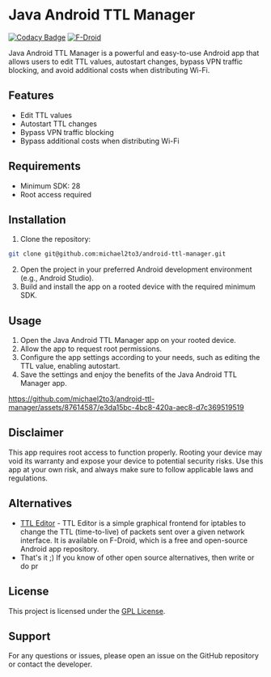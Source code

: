 # Java Android TTL Manager
[![Codacy Badge](https://app.codacy.com/project/badge/Grade/640ef989712344a58771871c26fabd99)](https://app.codacy.com/gh/michael2to3/android-ttl-manager/dashboard?utm_source=gh&utm_medium=referral&utm_content=&utm_campaign=Badge_grade)
[![F-Droid](https://img.shields.io/badge/F--Droid-download-blue)](https://f-droid.org/packages/your.app.package.name/)

Java Android TTL Manager is a powerful and easy-to-use Android app that allows users to edit TTL values, autostart changes, bypass VPN traffic blocking, and avoid additional costs when distributing Wi-Fi. 

## Features

* Edit TTL values
* Autostart TTL changes
* Bypass VPN traffic blocking
* Bypass additional costs when distributing Wi-Fi

## Requirements

* Minimum SDK: 28
* Root access required

## Installation

1. Clone the repository:
```bash
git clone git@github.com:michael2to3/android-ttl-manager.git
```
2. Open the project in your preferred Android development environment (e.g., Android Studio).
3. Build and install the app on a rooted device with the required minimum SDK.

## Usage

1. Open the Java Android TTL Manager app on your rooted device.
2. Allow the app to request root permissions.
3. Configure the app settings according to your needs, such as editing the TTL value, enabling autostart.
4. Save the settings and enjoy the benefits of the Java Android TTL Manager app.

https://github.com/michael2to3/android-ttl-manager/assets/87614587/e3da15bc-4bc8-420a-aec8-d7c369519519



## Disclaimer

This app requires root access to function properly. Rooting your device may void its warranty and expose your device to potential security risks. Use this app at your own risk, and always make sure to follow applicable laws and regulations.

## Alternatives
- [TTL Editor](https://f-droid.org/packages/org.segin.ttleditor/) - TTL Editor is a simple graphical frontend for iptables to change the TTL (time-to-live) of packets sent over a given network interface. It is available on F-Droid, which is a free and open-source Android app repository.
- That's it ;)  If you know of other open source alternatives, then write or do pr

## License

This project is licensed under the [GPL License](LICENSE).

## Support

For any questions or issues, please open an issue on the GitHub repository or contact the developer.
